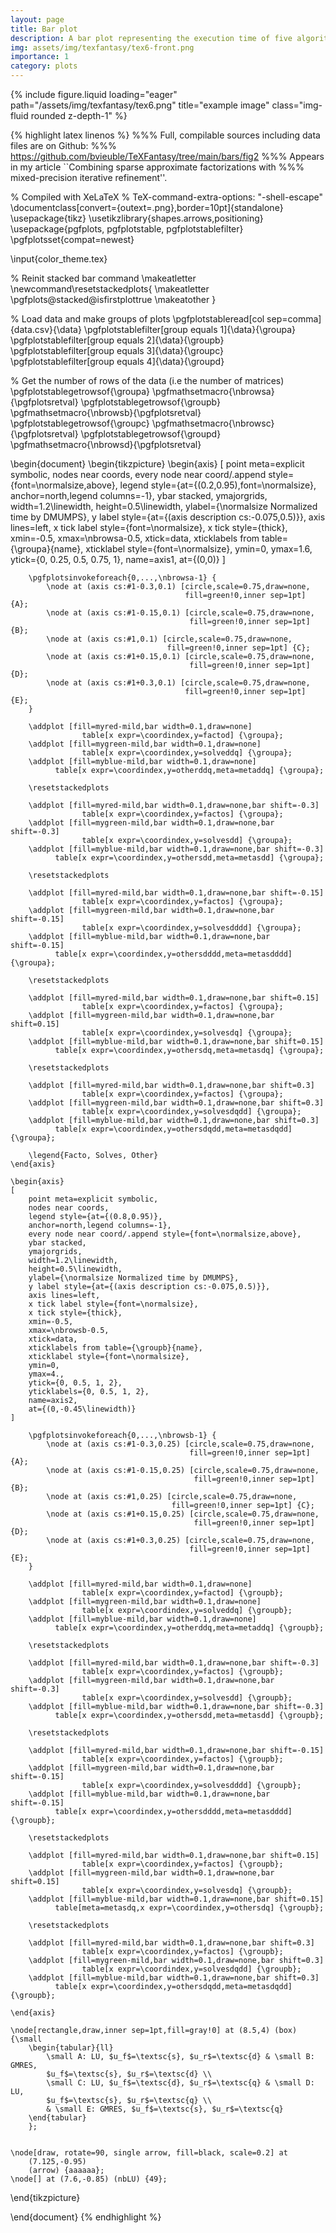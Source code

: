 ```yaml
---
layout: page
title: Bar plot
description: A bar plot representing the execution time of five algorithms over different problems.
img: assets/img/texfantasy/tex6-front.png
importance: 1
category: plots
---
```


<div class="row">
    <div class="col-sm mt-3 mt-md-0">
        {% include figure.liquid loading="eager" path="/assets/img/texfantasy/tex6.png" title="example image" class="img-fluid rounded z-depth-1" %}
    </div>
</div>

{% highlight latex linenos %}
%%% Full, compilable sources including data files are on Github: 
%%% https://github.com/bvieuble/TeXFantasy/tree/main/bars/fig2
%%% Appears in my article ``Combining sparse approximate factorizations with 
%%% mixed-precision iterative refinement''.

% Compiled with XeLaTeX
% TeX-command-extra-options: "-shell-escape"
\documentclass[convert={outext=.png},border=10pt]{standalone}
\usepackage{tikz}
\usetikzlibrary{shapes.arrows,positioning}
\usepackage{pgfplots, pgfplotstable, pgfplotstablefilter}
\pgfplotsset{compat=newest}

\input{color_theme.tex}

% Reinit stacked bar command
\makeatletter
\newcommand\resetstackedplots{
\makeatletter
\pgfplots@stacked@isfirstplottrue
\makeatother
}

% Load data and make groups of plots
\pgfplotstableread[col sep=comma]{data.csv}{\data}
\pgfplotstablefilter[group equals 1]{\data}{\groupa}
\pgfplotstablefilter[group equals 2]{\data}{\groupb}
\pgfplotstablefilter[group equals 3]{\data}{\groupc}
\pgfplotstablefilter[group equals 4]{\data}{\groupd}

% Get the number of rows of the data (i.e the number of matrices)
\pgfplotstablegetrowsof{\groupa}
\pgfmathsetmacro{\nbrowsa}{\pgfplotsretval}
\pgfplotstablegetrowsof{\groupb}
\pgfmathsetmacro{\nbrowsb}{\pgfplotsretval}
\pgfplotstablegetrowsof{\groupc}
\pgfmathsetmacro{\nbrowsc}{\pgfplotsretval}
\pgfplotstablegetrowsof{\groupd}
\pgfmathsetmacro{\nbrowsd}{\pgfplotsretval}

\begin{document}
\begin{tikzpicture}
    \begin{axis}
    [
        point meta=explicit symbolic,
        nodes near coords,
        every node near coord/.append style={font=\normalsize,above},
        legend style={at={(0.2,0.95),font=\normalsize},
        anchor=north,legend columns=-1},
        ybar stacked,
        ymajorgrids,
        width=1.2\linewidth,
        height=0.5\linewidth,
        ylabel={\normalsize Normalized time by DMUMPS},
        y label style={at={(axis description cs:-0.075,0.5)}},
        axis lines=left,
        x tick label style={font=\normalsize},
        x tick style={thick},
        xmin=-0.5,
        xmax=\nbrowsa-0.5,
        xtick=data,
        xticklabels from table={\groupa}{name},
        xticklabel style={font=\normalsize},
        ymin=0,
        ymax=1.6,
        ytick={0, 0.25, 0.5, 0.75, 1},
        name=axis1,
        at={(0,0)}
    ]

        \pgfplotsinvokeforeach{0,...,\nbrowsa-1} {
            \node at (axis cs:#1-0.3,0.1) [circle,scale=0.75,draw=none, 
                                           fill=green!0,inner sep=1pt] {A};
            \node at (axis cs:#1-0.15,0.1) [circle,scale=0.75,draw=none,
                                            fill=green!0,inner sep=1pt] {B};
            \node at (axis cs:#1,0.1) [circle,scale=0.75,draw=none,
                                       fill=green!0,inner sep=1pt] {C};
            \node at (axis cs:#1+0.15,0.1) [circle,scale=0.75,draw=none,
                                            fill=green!0,inner sep=1pt] {D};
            \node at (axis cs:#1+0.3,0.1) [circle,scale=0.75,draw=none,
                                           fill=green!0,inner sep=1pt] {E};
        }

        \addplot [fill=myred-mild,bar width=0.1,draw=none] 
                    table[x expr=\coordindex,y=factod] {\groupa};
        \addplot [fill=mygreen-mild,bar width=0.1,draw=none] 
                    table[x expr=\coordindex,y=solveddq] {\groupa};
        \addplot [fill=myblue-mild,bar width=0.1,draw=none] 
              table[x expr=\coordindex,y=otherddq,meta=metaddq] {\groupa};

        \resetstackedplots

        \addplot [fill=myred-mild,bar width=0.1,draw=none,bar shift=-0.3] 
                    table[x expr=\coordindex,y=factos] {\groupa};
        \addplot [fill=mygreen-mild,bar width=0.1,draw=none,bar shift=-0.3] 
                    table[x expr=\coordindex,y=solvesdd] {\groupa};
        \addplot [fill=myblue-mild,bar width=0.1,draw=none,bar shift=-0.3] 
              table[x expr=\coordindex,y=othersdd,meta=metasdd] {\groupa};

        \resetstackedplots

        \addplot [fill=myred-mild,bar width=0.1,draw=none,bar shift=-0.15] 
                    table[x expr=\coordindex,y=factos] {\groupa};
        \addplot [fill=mygreen-mild,bar width=0.1,draw=none,bar shift=-0.15] 
                    table[x expr=\coordindex,y=solvesdddd] {\groupa};
        \addplot [fill=myblue-mild,bar width=0.1,draw=none,bar shift=-0.15] 
              table[x expr=\coordindex,y=othersdddd,meta=metasdddd] {\groupa};

        \resetstackedplots

        \addplot [fill=myred-mild,bar width=0.1,draw=none,bar shift=0.15] 
                    table[x expr=\coordindex,y=factos] {\groupa};
        \addplot [fill=mygreen-mild,bar width=0.1,draw=none,bar shift=0.15] 
                    table[x expr=\coordindex,y=solvesdq] {\groupa};
        \addplot [fill=myblue-mild,bar width=0.1,draw=none,bar shift=0.15] 
              table[x expr=\coordindex,y=othersdq,meta=metasdq] {\groupa};

        \resetstackedplots

        \addplot [fill=myred-mild,bar width=0.1,draw=none,bar shift=0.3] 
                    table[x expr=\coordindex,y=factos] {\groupa};
        \addplot [fill=mygreen-mild,bar width=0.1,draw=none,bar shift=0.3] 
                    table[x expr=\coordindex,y=solvesdqdd] {\groupa};
        \addplot [fill=myblue-mild,bar width=0.1,draw=none,bar shift=0.3] 
              table[x expr=\coordindex,y=othersdqdd,meta=metasdqdd] {\groupa};

        \legend{Facto, Solves, Other}
    \end{axis}

    \begin{axis}
    [
        point meta=explicit symbolic,
        nodes near coords,
        legend style={at={(0.8,0.95)},
        anchor=north,legend columns=-1},
        every node near coord/.append style={font=\normalsize,above},
        ybar stacked,
        ymajorgrids,
        width=1.2\linewidth,
        height=0.5\linewidth,
        ylabel={\normalsize Normalized time by DMUMPS},
        y label style={at={(axis description cs:-0.075,0.5)}},
        axis lines=left,
        x tick label style={font=\normalsize},
        x tick style={thick},
        xmin=-0.5,
        xmax=\nbrowsb-0.5,
        xtick=data,
        xticklabels from table={\groupb}{name},
        xticklabel style={font=\normalsize},
        ymin=0,
        ymax=4.,
        ytick={0, 0.5, 1, 2},
        yticklabels={0, 0.5, 1, 2},
        name=axis2,
        at={(0,-0.45\linewidth)}
    ]

        \pgfplotsinvokeforeach{0,...,\nbrowsb-1} {
            \node at (axis cs:#1-0.3,0.25) [circle,scale=0.75,draw=none,
                                            fill=green!0,inner sep=1pt] {A};
            \node at (axis cs:#1-0.15,0.25) [circle,scale=0.75,draw=none,
                                             fill=green!0,inner sep=1pt] {B};
            \node at (axis cs:#1,0.25) [circle,scale=0.75,draw=none,
                                        fill=green!0,inner sep=1pt] {C};
            \node at (axis cs:#1+0.15,0.25) [circle,scale=0.75,draw=none,
                                             fill=green!0,inner sep=1pt] {D};
            \node at (axis cs:#1+0.3,0.25) [circle,scale=0.75,draw=none,
                                            fill=green!0,inner sep=1pt] {E};
        }

        \addplot [fill=myred-mild,bar width=0.1,draw=none] 
                    table[x expr=\coordindex,y=factod] {\groupb};
        \addplot [fill=mygreen-mild,bar width=0.1,draw=none] 
                    table[x expr=\coordindex,y=solveddq] {\groupb};
        \addplot [fill=myblue-mild,bar width=0.1,draw=none] 
              table[x expr=\coordindex,y=otherddq,meta=metaddq] {\groupb};

        \resetstackedplots

        \addplot [fill=myred-mild,bar width=0.1,draw=none,bar shift=-0.3] 
                    table[x expr=\coordindex,y=factos] {\groupb};
        \addplot [fill=mygreen-mild,bar width=0.1,draw=none,bar shift=-0.3] 
                    table[x expr=\coordindex,y=solvesdd] {\groupb};
        \addplot [fill=myblue-mild,bar width=0.1,draw=none,bar shift=-0.3] 
              table[x expr=\coordindex,y=othersdd,meta=metasdd] {\groupb};

        \resetstackedplots

        \addplot [fill=myred-mild,bar width=0.1,draw=none,bar shift=-0.15] 
                    table[x expr=\coordindex,y=factos] {\groupb};
        \addplot [fill=mygreen-mild,bar width=0.1,draw=none,bar shift=-0.15] 
                    table[x expr=\coordindex,y=solvesdddd] {\groupb};
        \addplot [fill=myblue-mild,bar width=0.1,draw=none,bar shift=-0.15] 
              table[x expr=\coordindex,y=othersdddd,meta=metasdddd] {\groupb};

        \resetstackedplots

        \addplot [fill=myred-mild,bar width=0.1,draw=none,bar shift=0.15] 
                    table[x expr=\coordindex,y=factos] {\groupb};
        \addplot [fill=mygreen-mild,bar width=0.1,draw=none,bar shift=0.15] 
                    table[x expr=\coordindex,y=solvesdq] {\groupb};
        \addplot [fill=myblue-mild,bar width=0.1,draw=none,bar shift=0.15] 
              table[meta=metasdq,x expr=\coordindex,y=othersdq] {\groupb};

        \resetstackedplots

        \addplot [fill=myred-mild,bar width=0.1,draw=none,bar shift=0.3] 
                    table[x expr=\coordindex,y=factos] {\groupb};
        \addplot [fill=mygreen-mild,bar width=0.1,draw=none,bar shift=0.3] 
                    table[x expr=\coordindex,y=solvesdqdd] {\groupb};
        \addplot [fill=myblue-mild,bar width=0.1,draw=none,bar shift=0.3] 
              table[x expr=\coordindex,y=othersdqdd,meta=metasdqdd] {\groupb};

    \end{axis}

    \node[rectangle,draw,inner sep=1pt,fill=gray!0] at (8.5,4) (box) {\small
        \begin{tabular}{ll}
            \small A: LU, $u_f$=\textsc{s}, $u_r$=\textsc{d} & \small B: GMRES,
            $u_f$=\textsc{s}, $u_r$=\textsc{d} \\
            \small C: LU, $u_f$=\textsc{d}, $u_r$=\textsc{q} & \small D: LU, 
            $u_f$=\textsc{s}, $u_r$=\textsc{q} \\
            & \small E: GMRES, $u_f$=\textsc{s}, $u_r$=\textsc{q}
        \end{tabular}
        };


    \node[draw, rotate=90, single arrow, fill=black, scale=0.2] at
        (7.125,-0.95) 
        (arrow) {aaaaaa};
    \node[] at (7.6,-0.85) (nbLU) {49};
\end{tikzpicture}

\end{document}
{% endhighlight %}
